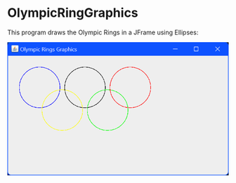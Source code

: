 # OlympicRingGraphics

This program draws the Olympic Rings in a JFrame using Ellipses:

![](Olympic%20Rings%20Graphics.png)